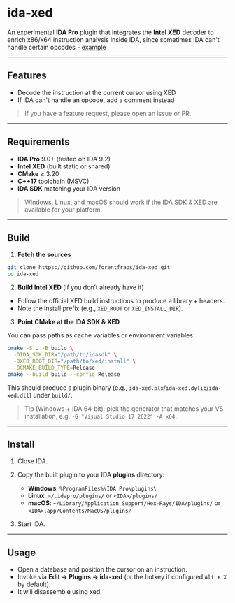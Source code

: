 # ida-xed

An experimental **IDA Pro** plugin that integrates the **Intel XED** decoder to enrich x86/x64 instruction analysis inside IDA, since sometimes IDA can't handle certain opcodes - [example](https://github.com/sapdragon/hint-break)


---

## Features

* Decode the instruction at the current cursor using XED
* If IDA can't handle an opcode, add a comment instead


> If you have a feature request, please open an issue or PR.

---

## Requirements

* **IDA Pro** 9.0+ (tested on IDA 9.2)
* **Intel XED** (built static or shared)
* **CMake** ≥ 3.20
* **C++17** toolchain (MSVC)
* **IDA SDK** matching your IDA version

> Windows, Linux, and macOS should work if the IDA SDK & XED are available for your platform.

---

## Build

1. **Fetch the sources**

```bash
git clone https://github.com/forentfraps/ida-xed.git
cd ida-xed
```

2. **Build Intel XED** (if you don’t already have it)

* Follow the official XED build instructions to produce a library + headers.
* Note the install prefix (e.g., `XED_ROOT` or `XED_INSTALL_DIR`).

3. **Point CMake at the IDA SDK & XED**

You can pass paths as cache variables or environment variables:

```bash
cmake -S . -B build \
  -DIDA_SDK_DIR="/path/to/idasdk" \
  -DXED_ROOT_DIR="/path/to/xed/install" \
  -DCMAKE_BUILD_TYPE=Release
cmake --build build --config Release
```

This should produce a plugin binary (e.g., `ida-xed.plx`/`ida-xed.dylib`/`ida-xed.dll`) under `build/`.

> Tip (Windows + IDA 64‑bit): pick the generator that matches your VS installation, e.g. `-G "Visual Studio 17 2022" -A x64`.

---

## Install

1. Close IDA.
2. Copy the built plugin to your IDA **plugins** directory:

   * **Windows**: `%ProgramFiles%\IDA Pro\plugins\`
   * **Linux**: `~/.idapro/plugins/` or `<IDA>/plugins/`
   * **macOS**: `~/Library/Application Support/Hex-Rays/IDA/plugins/` or `<IDA>.app/Contents/MacOS/plugins/`
3. Start IDA.

---

## Usage

* Open a database and position the cursor on an instruction.
* Invoke via **Edit → Plugins → ida‑xed** (or the hotkey if configured `Alt + X` by default).
* It will disassemble using xed.
